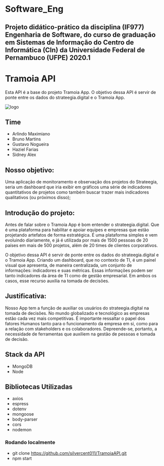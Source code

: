 # Software_Eng

## Projeto didático-prático da disciplina (IF977) Engenharia de Software, do curso de graduação em Sistemas de Informação do Centro de Informática (CIn) da Universidade Federal de Pernambuco (UFPE) 2020.1



# Tramoia API
Esta API é a base do projeto Tramoia App.
O objetivo dessa API é servir de ponte entre os dados do strateegia.digital e o Tramoia App.

![logo](logo.png)


## Time
* Arlindo Maximiano
* Bruno Martins
* Gustavo Nogueira
* Haziel Farias
* Sidney Alex



## Nosso objetivo: 

Uma aplicação de monitoramento e observação dos projetos do Strateegia,
seria um dashboard que iria exibir em gráficos uma série de indicadores 
quantitativos de projetos como também buscar trazer mais indicadores qualitativos (ou próximos disso);


## Introdução do projeto:

Antes de falar sobre o Tramoia App é bom entender o strateegia.digital. Que é uma plataforma para habilitar e apoiar equipes e empresas que estão projetando artefatos de forma estratégica. É uma plataforma simples e vem evoluindo diariamente, e já é utilizada por mais de 1500 pessoas de 20 países em mais de 500 projetos, além de 20 times de clientes corporativos. 

O objetivo dessa API é servir de ponte entre os dados do strateegia.digital e o Tramoia App. Criando um dashboard, que no contexto de TI, é um painel visual que apresenta, de maneira centralizada, um conjunto de informações: indicadores e suas métricas. Essas informações podem ser tanto indicadores da área de TI como de gestão empresarial. Em ambos os casos, esse recurso auxilia na tomada de decisões. 

## Justificativa:

Nosso App tem a função de auxiliar os usuários do strateegia.digital na tomada de decisões. No mundo globalizado e tecnológico as empresas estão cada vez mais competitivas. É importante ressaltar o papel dos fatores Humanos tanto para o funcionamento da empresa em si, como para a relação com stakeholders e os colaboradores. Depreende-se, portanto, a necessidade de ferramentas que auxiliem na gestão de pessoas e tomada de decisão.


## Stack da API
* MongoDB
* Node

## Bibliotecas Utilizadas
* axios
* espress
* dotenv
* mongoose
* body-parser
* cors
* nodemon

### Rodando localmente
* git clone https://github.com/silvercent011/TramoiaAPI.git
* npm start


